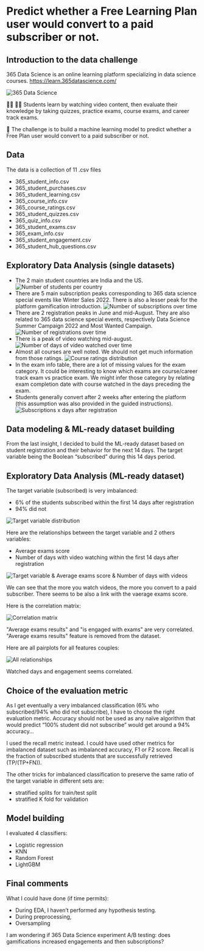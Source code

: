 # Predict whether a Free Learning Plan user would convert to a paid subscriber or not.

## Introduction to the data challenge

365 Data Science is an online learning platform specializing in data science courses.
https://learn.365datascience.com/

![365 Data Science](images/365_data_science.jpg?raw=true "365 Data Science learning platform")

👨‍🎓 👩‍🎓 Students learn by watching video content, then evaluate their knowledge by taking quizzes, practice exams, course exams, and career track exams.

🎯 The challenge is to build a machine learning model to predict whether a Free Plan user would convert to a paid subscriber or not.

## Data

The data is a collection of 11 .csv files
- 365_student_info.csv
- 365_student_purchases.csv
- 365_student_learning.csv
- 365_course_info.csv
- 365_course_ratings.csv
- 365_student_quizzes.csv
- 365_quiz_info.csv
- 365_student_exams.csv
- 365_exam_info.csv
- 365_student_engagement.csv
- 365_student_hub_questions.csv

## Exploratory Data Analysis (single datasets)

-	The 2 main student countries are India and the US.
![Number of students per country](images/Nb_students_per_country.png?raw=true "Nb students per country")
-	There are 5 main subscription peaks corresponding to 365 data science special events like Winter Sales 2022. There is also a lesser peak for the platform gamification introduction.
![Number of subscriptions over time](images/Nb_subscriptions_over_time.png?raw=true "Nb subscriptions over time")
-	There are 2 registration peaks in June and mid-August. They are also related to 365 data science special events, respectively Data Science Summer Campaign 2022 and Most Wanted Campaign.
![Number of registrations over time](images/Nb_registrations_over_time.png?raw=true "Nb registrations over time")
-	There is a peak of video watching mid-august.
![Number of days of video watched over time](images/Nb_video_watched_days_over_time.png?raw=true "Number of days of video watched over time")
-	Almost all courses are well noted. We should not get much information from those ratings.
![Course ratings distribution](images/Course_ratings_distribution.png?raw=true "Course ratings distribution")
-	In the exam info table, there are a lot of missing values for the exam category. It could be interesting to know which exams are course/career track exam vs practice exam. We might infer those category by relating exam completion date with course watched in the days preceding the exam.
-	Students generally convert after 2 weeks after entering the platform (this assumption was also provided in the guided instructions).
![Subscriptions x days after registration](images/Subscriptions_after_number_of_days_after_registration.png?raw=true "Subscriptions x days after registration")

## Data modeling & ML-ready dataset building

From the last insight, I decided to build the ML-ready dataset based on student registration and their behavior for the next 14 days. The target variable being the Boolean “subscribed” during this 14 days period.

## Exploratory Data Analysis (ML-ready dataset)

The target variable (subscribed) is very imbalanced:
- 6% of the students subscribed within the first 14 days after registration
- 94% did not

![Target variable distribution](images/Subscribed_distribution.png?raw=true "Target variable distribution")

Here are the relationships between the target variable and 2 others variables:
- Average exams score
- Number of days with video watching within the first 14 days after registration

![Target variable & Average exams score & Number of days with videos](images/Corr_target_var_and_avg_exam_res_and_watch_days.png?raw=true "Target variable & Average exams score & Number of days with videos")

We can see that the more you watch videos, the more you convert to a paid subscriber. There seems to be also a link with the vaerage exams score.

Here is the correlation matrix:

![Correlation matrix](images/Corr_analysis.png?raw=true "Correlation matrix")

"Average exams results" and "is engaged with exams" are very correlated.
"Average exams results" feature is removed from the dataset.

Here are all pairplots for all features couples:

![All relationships](images/Relationships_between_variables.png?raw=true "All relationships")

Watched days and engagement seems correlated.

## Choice of the evaluation metric

As I get eventually a very imbalanced classification (6% who subscribed/94% who did not subscribe), I have to choose the right evaluation metric. Accuracy should not be used as any naïve algorithm that would predict “100% student did not subscribe” would get around a 94% accuracy… 

I used the recall metric instead. I could have used other metrics for imbalanced dataset such as imbalanced accuracy, F1 or F2 score. Recall is the fraction of subscribed students that are successfully retrieved (TP/(TP+FN)).

The other tricks for imbalanced classification to preserve the same ratio of the target variable in different sets are:
-	stratified splits for train/test split
-	stratified K fold for validation

## Model building

I evaluated 4 classifiers: 
-	Logistic regression
-	KNN
-	Random Forest
-	LightGBM



## Final comments

What I could have done (if time permits):
-	During EDA, I haven’t performed any hypothesis testing.
-	During preprocessing, 
-	Oversampling

I am wondering if 365 Data Science experiment A/B testing: does gamifications increased engagements and then subscriptions?

